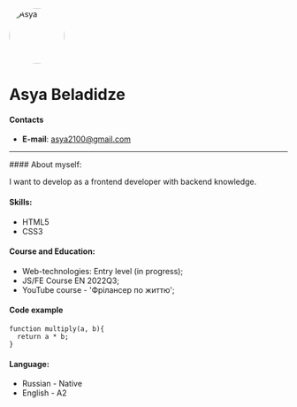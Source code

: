 <img src='../image/avatar.jpg' width='100px' alt='Asya' style='border-radius: 50%; text-alighn:center;'>

# Asya Beladidze

#### Contacts
* **E-mail**: asya2100@gmail.com
<hr />
#### About myself:

I want to develop as a frontend developer with backend knowledge.

#### Skills:

* HTML5
* CSS3


#### Course and Education:

* Web-technologies: Entry level (in progress);
* JS/FE Course EN 2022Q3;
* YouTube course - 'Фрілансер по життю';



#### Code example
```
function multiply(a, b){
  return a * b;
}
```

#### Language:

* Russian - Native
* English - A2


